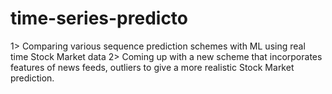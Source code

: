 # time-series-predicto
1> Comparing various sequence prediction schemes with ML using real time Stock Market data 
2> Coming up with a new scheme that incorporates features of news feeds, outliers to give a more 
   realistic Stock Market prediction.
